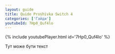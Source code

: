 ```yaml
---
layout: guide
title: Quide Proshivka Switch 4
categories: ['Гайди']
youtubeId: 7Hp0_Quf4lo
---
```

{% include youtubePlayer.html id='7Hp0_Quf4lo' %}

Тут може бути текст
